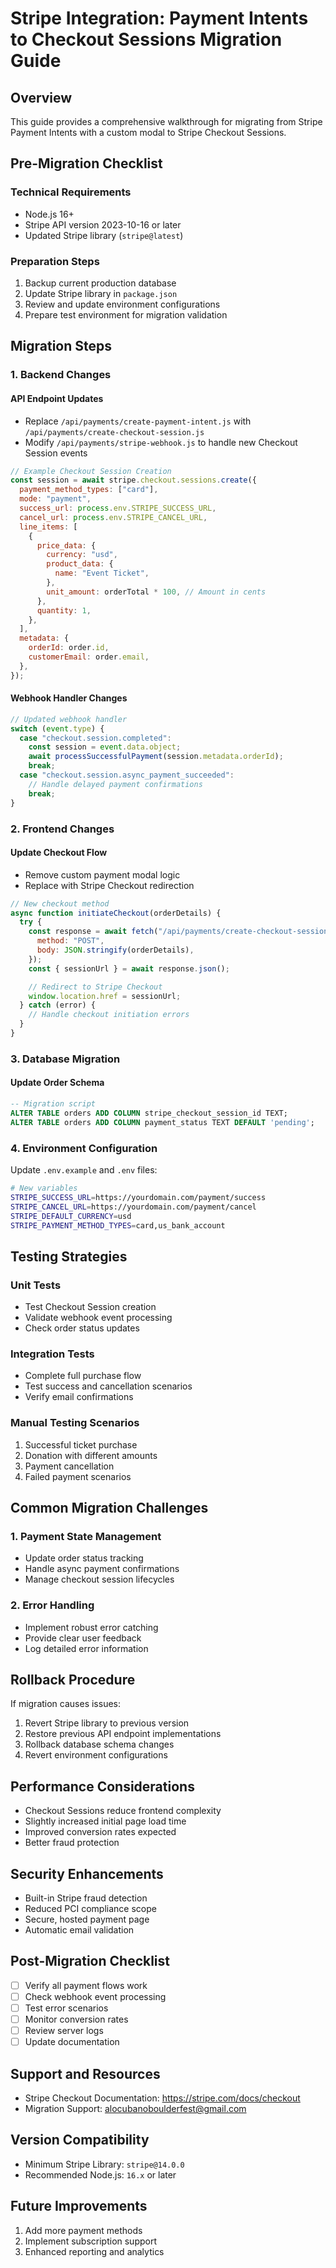 # Stripe Integration: Payment Intents to Checkout Sessions Migration Guide

## Overview

This guide provides a comprehensive walkthrough for migrating from Stripe Payment Intents with a custom modal to Stripe Checkout Sessions.

## Pre-Migration Checklist

### Technical Requirements

- Node.js 16+
- Stripe API version 2023-10-16 or later
- Updated Stripe library (`stripe@latest`)

### Preparation Steps

1. Backup current production database
2. Update Stripe library in `package.json`
3. Review and update environment configurations
4. Prepare test environment for migration validation

## Migration Steps

### 1. Backend Changes

#### API Endpoint Updates

- Replace `/api/payments/create-payment-intent.js` with `/api/payments/create-checkout-session.js`
- Modify `/api/payments/stripe-webhook.js` to handle new Checkout Session events

```javascript
// Example Checkout Session Creation
const session = await stripe.checkout.sessions.create({
  payment_method_types: ["card"],
  mode: "payment",
  success_url: process.env.STRIPE_SUCCESS_URL,
  cancel_url: process.env.STRIPE_CANCEL_URL,
  line_items: [
    {
      price_data: {
        currency: "usd",
        product_data: {
          name: "Event Ticket",
        },
        unit_amount: orderTotal * 100, // Amount in cents
      },
      quantity: 1,
    },
  ],
  metadata: {
    orderId: order.id,
    customerEmail: order.email,
  },
});
```

#### Webhook Handler Changes

```javascript
// Updated webhook handler
switch (event.type) {
  case "checkout.session.completed":
    const session = event.data.object;
    await processSuccessfulPayment(session.metadata.orderId);
    break;
  case "checkout.session.async_payment_succeeded":
    // Handle delayed payment confirmations
    break;
}
```

### 2. Frontend Changes

#### Update Checkout Flow

- Remove custom payment modal logic
- Replace with Stripe Checkout redirection

```javascript
// New checkout method
async function initiateCheckout(orderDetails) {
  try {
    const response = await fetch("/api/payments/create-checkout-session", {
      method: "POST",
      body: JSON.stringify(orderDetails),
    });
    const { sessionUrl } = await response.json();

    // Redirect to Stripe Checkout
    window.location.href = sessionUrl;
  } catch (error) {
    // Handle checkout initiation errors
  }
}
```

### 3. Database Migration

#### Update Order Schema

```sql
-- Migration script
ALTER TABLE orders ADD COLUMN stripe_checkout_session_id TEXT;
ALTER TABLE orders ADD COLUMN payment_status TEXT DEFAULT 'pending';
```

### 4. Environment Configuration

Update `.env.example` and `.env` files:

```bash
# New variables
STRIPE_SUCCESS_URL=https://yourdomain.com/payment/success
STRIPE_CANCEL_URL=https://yourdomain.com/payment/cancel
STRIPE_DEFAULT_CURRENCY=usd
STRIPE_PAYMENT_METHOD_TYPES=card,us_bank_account
```

## Testing Strategies

### Unit Tests

- Test Checkout Session creation
- Validate webhook event processing
- Check order status updates

### Integration Tests

- Complete full purchase flow
- Test success and cancellation scenarios
- Verify email confirmations

### Manual Testing Scenarios

1. Successful ticket purchase
2. Donation with different amounts
3. Payment cancellation
4. Failed payment scenarios

## Common Migration Challenges

### 1. Payment State Management

- Update order status tracking
- Handle async payment confirmations
- Manage checkout session lifecycles

### 2. Error Handling

- Implement robust error catching
- Provide clear user feedback
- Log detailed error information

## Rollback Procedure

If migration causes issues:

1. Revert Stripe library to previous version
2. Restore previous API endpoint implementations
3. Rollback database schema changes
4. Revert environment configurations

## Performance Considerations

- Checkout Sessions reduce frontend complexity
- Slightly increased initial page load time
- Improved conversion rates expected
- Better fraud protection

## Security Enhancements

- Built-in Stripe fraud detection
- Reduced PCI compliance scope
- Secure, hosted payment page
- Automatic email validation

## Post-Migration Checklist

- [ ] Verify all payment flows work
- [ ] Check webhook event processing
- [ ] Test error scenarios
- [ ] Monitor conversion rates
- [ ] Review server logs
- [ ] Update documentation

## Support and Resources

- Stripe Checkout Documentation: https://stripe.com/docs/checkout
- Migration Support: alocubanoboulderfest@gmail.com

## Version Compatibility

- Minimum Stripe Library: `stripe@14.0.0`
- Recommended Node.js: `16.x` or later

## Future Improvements

1. Add more payment methods
2. Implement subscription support
3. Enhanced reporting and analytics
